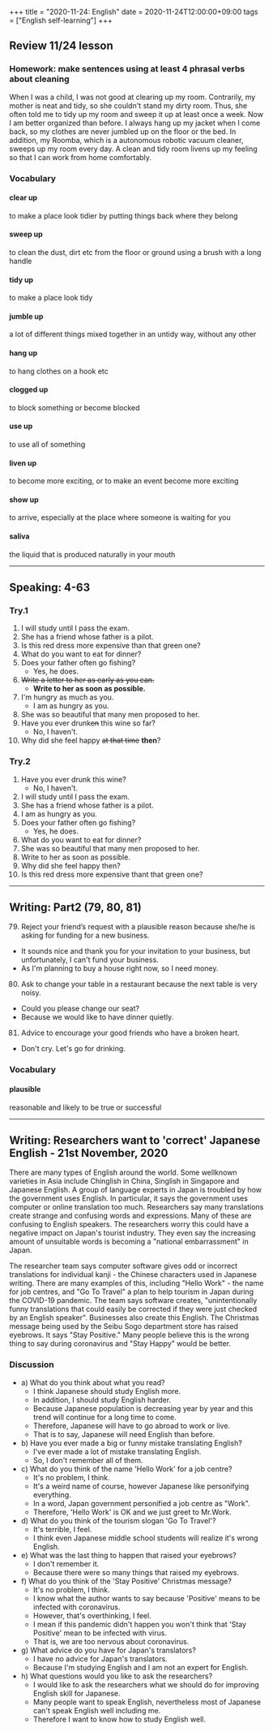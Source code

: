+++
title =  "2020-11-24: English"
date = 2020-11-24T12:00:00+09:00
tags = ["English self-learning"]
+++

## Review 11/24 lesson

### Homework: make sentences using at least 4 phrasal verbs about cleaning

When I was a child, I was not good at clearing up my room. Contrarily, my mother is neat and tidy, so she couldn't stand my dirty room. Thus, she often told me to tidy up my room and sweep it up at least once a week.
Now I am better organized than before. I always hang up my jacket when I come back, so my clothes are never jumbled up on the floor or the bed. In addition, my Roomba, which is a autonomous robotic vacuum cleaner, sweeps up my room every day.
A clean and tidy room livens up my feeling so that I can work from home comfortably.

### Vocabulary

#### clear up
to make a place look tidier by putting things back where they belong

#### sweep up
to clean the dust, dirt etc from the floor or ground using a brush with a long handle

#### tidy up
to make a place look tidy

#### jumble up
a lot of different things mixed together in an untidy way, without any other

#### hang up
to hang clothes on a hook etc

#### clogged up
to block something or become blocked

#### use up
to use all of something

#### liven up
to become more exciting, or to make an event become more exciting

#### show up
to arrive, especially at the place where someone is waiting for you

#### saliva
the liquid that is produced naturally in your mouth

- - -

## Speaking: 4-63

### Try.1

1. I will study until I pass the exam.
2. She has a friend whose father is a pilot.
3. Is this red dress more expensive than that green one?
4. What do you want to eat for dinner?
5. Does your father often go fishing?
    - Yes, he does.
6. ~~Write a letter to her as early as you can.~~
    - **Write to her as soon as possible.**
7. I'm hungry as much as you.
    - I am as hungry as you.
8. She was so beautiful that many men proposed to her.
9. Have you ever drunk~~en~~ this wine so far?
    - No, I haven't.
10. Why did she feel happy ~~at that time~~ **then**?

### Try.2

1. Have you ever drunk this wine?
    - No, I haven't.
2. I will study until I pass the exam.
3. She has a friend whose father is a pilot.
4. I am as hungry as you.
5. Does your father often go fishing?
    - Yes, he does.
6. What do you want to eat for dinner?
7. She was so beautiful that many men proposed to her.
8. Write to her as soon as possible.
9. Why did she feel happy then?
10. Is this red dress more expensive thant that green one?

- - -

## Writing: Part2 (79, 80, 81)

79. Reject your friend’s request with a plausible reason because she/he is asking for funding for a new business.
  - It sounds nice and thank you for your invitation to your business,
    but unfortunately, I can't fund your business.
  - As I'm planning to buy a house right now, so I need money.
80. Ask to change your table in a restaurant because the next table is very noisy.
  - Could you please change our seat?
  - Because we would like to have dinner quietly.
81. Advice to encourage your good friends who have a broken heart.
  - Don't cry. Let's go for drinking.

### Vocabulary

#### plausible
reasonable and likely to be true or successful

- - -

## Writing: Researchers want to 'correct' Japanese English - 21st November, 2020

There are many types of English around the world. Some wellknown varieties in Asia include Chinglish in China, Singlish in Singapore and Japanese English. A group of language experts in Japan is troubled by how the government uses English. In particular, it says the government uses computer or online translation too much. Researchers say many translations create strange and confusing words and expressions. Many of these are confusing to English speakers. The researchers worry this could have a negative impact on Japan's tourist industry. They even say the increasing amount of unsuitable words is becoming a "national embarrassment" in Japan.

The researcher team says computer software gives odd or incorrect translations for individual kanji - the Chinese characters used in Japanese writing. There are many examples of this, including "Hello Work" - the name for job centres, and "Go To Travel" a plan to help tourism in Japan during the COVID-19 pandemic. The team says software creates, "unintentionally funny translations that could easily be corrected if they were just checked by an English speaker". Businesses also create this English. The Christmas message being used by the Seibu Sogo department store has raised eyebrows. It says "Stay Positive." Many people believe this is the wrong thing to say during coronavirus and "Stay Happy" would be better.

### Discussion

* a) What do you think about what you read?
  - I think Japanese should study English more.
  - In addition, I should study English harder.
  - Because Japanese population is decreasing year by year and
    this trend will continue for a long time to come.
  - Therefore, Japanese will have to go abroad to work or live.
  - That is to say, Japanese will need English than before.
* b) Have you ever made a big or funny mistake translating English?
  - I've ever made a lot of mistake translating English.
  - So, I don't remember all of them.
* c) What do you think of the name 'Hello Work' for a job centre?
  - It's no problem, I think.
  - It's a weird name of course, however Japanese like personifying everything.
  - In a word, Japan government personified a job centre as "Work".
  - Therefore, 'Hello Work' is OK and we just greet to Mr.Work.
* d) What do you think of the tourism slogan 'Go To Travel'?
  - It's terrible, I feel.
  - I think even Japanese middle school students will realize it's wrong English.
* e) What was the last thing to happen that raised your eyebrows?
  - I don't remember it.
  - Because there were so many things that raised my eyebrows.
* f) What do you think of the 'Stay Positive' Christmas message?
  - It's no problem, I think.
  - I know what the author wants to say
    because 'Positive' means to be infected with coronavirus.
  - However, that's overthinking, I feel.
  - I mean if this pandemic didn't happen
    you won't think that 'Stay Positive' mean to be infected with virus.
  - That is, we are too nervous about coronavirus.
* g) What advice do you have for Japan's translators?
  - I have no advice for Japan's translators.
  - Because I'm studying English and I am not an expert for English.
* h) What questions would you like to ask the researchers?
  - I would like to ask the researchers
    what we should do for improving English skill for Japanese.
  - Many people want to speak English,
    nevertheless most of Japanese can't speak English well including me.
  - Therefore I want to know how to study English well.

